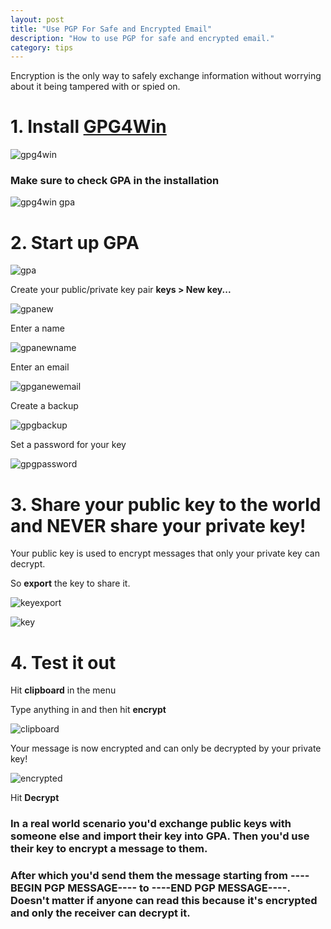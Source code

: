 ```yaml
---
layout: post
title: "Use PGP For Safe and Encrypted Email"
description: "How to use PGP for safe and encrypted email."
category: tips
---
```


Encryption is the only way to safely exchange information without worrying about it being tampered with or spied on.

# 1. Install [GPG4Win](https://www.gpg4win.org/)

![gpg4win](/images/gpg4win.png)

### Make sure to check GPA in the installation

![gpg4win gpa](/images/gpg4wingpa.png)

# 2. Start up GPA

![gpa](/images/gpa.png)

Create your public/private key pair **keys > New key...**

![gpanew](/images/gpanew.png)

Enter a name

![gpanewname](/images/gpanewname.png)

Enter an email

![gpganewemail](/images/gpanewemail.png)

Create a backup

![gpgbackup](/images/gpganewcopy.png)

Set a password for your key

![gpgpassword](/images/gpganewpassword.png)

# 3. Share your public key to the world and NEVER share your private key!

Your public key is used to encrypt messages that only your private key can decrypt.

So **export** the key to share it.

![keyexport](/images/gpganewexport.png)

![key](/images/gpganewkey.png)

# 4. Test it out

Hit **clipboard** in the menu

Type anything in and then hit **encrypt**

![clipboard](/images/gpganewclipboard.png)

Your message is now encrypted and can only be decrypted by your private key!

![encrypted](/images/gpganewencrypted.png)

Hit **Decrypt**

### In a real world scenario you'd exchange public keys with someone else and import their key into GPA. Then you'd use their key to encrypt a message to them.

### After which you'd send them the message starting from ----BEGIN PGP MESSAGE---- to ----END PGP MESSAGE----. Doesn't matter if anyone can read this because it's encrypted and only the receiver can decrypt it.
